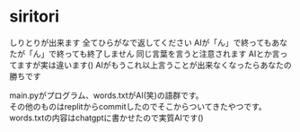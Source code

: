 # siritori
しりとりが出来ます 全てひらがなで返してください AIが「ん」で終ってもあなたが「ん」で終っても終了しません 同じ言葉を言うと注意されます AIとか言ってますが実は違います() AIがもうこれ以上言うことが出来なくなったらあなたの勝ちです

main.pyがプログラム、words.txtがAI(笑)の語群です。<br>その他のものはreplitからcommitしたのでそこからついてきたやつです。<br>
words.txtの内容はchatgptに書かせたので実質AIです()
